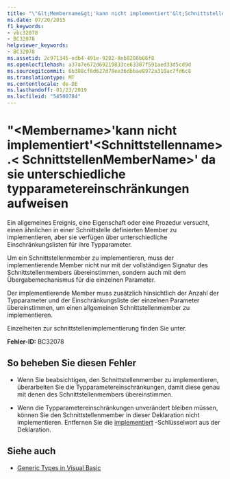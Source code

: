 ```yaml
---
title: "\"&lt;Membername&gt;'kann nicht implementiert'&lt;Schnittstellenname&gt;.&lt; SchnittstellenMemberName&gt;' da sie unterschiedliche typparametereinschränkungen aufweisen"
ms.date: 07/20/2015
f1_keywords:
- vbc32078
- BC32078
helpviewer_keywords:
- BC32078
ms.assetid: 2c971345-edb4-491e-9202-8eb8286b66f8
ms.openlocfilehash: a37a7e672d69219833ce63307f591aed33d5cd9d
ms.sourcegitcommit: 6b308cf6d627d78ee36dbbae8972a310ac7fd6c8
ms.translationtype: MT
ms.contentlocale: de-DE
ms.lasthandoff: 01/23/2019
ms.locfileid: "54500784"
---
```

# <a name="ltmembernamegt-cannot-implement-ltinterfacenamegtltinterfacemembernamegt-because-they-differ-by-type-parameter-constraints"></a>"&lt;Membername&gt;'kann nicht implementiert'&lt;Schnittstellenname&gt;.&lt; SchnittstellenMemberName&gt;' da sie unterschiedliche typparametereinschränkungen aufweisen
Ein allgemeines Ereignis, eine Eigenschaft oder eine Prozedur versucht, einen ähnlichen in einer Schnittstelle definierten Member zu implementieren, aber sie verfügen über unterschiedliche Einschränkungslisten für ihre Typparameter.  
  
 Um ein Schnittstellenmember zu implementieren, muss der implementierende Member nicht nur mit der vollständigen Signatur des Schnittstellenmembers übereinstimmen, sondern auch mit dem Übergabemechanismus für die einzelnen Parameter.  
  
 Der implementierende Member muss zusätzlich hinsichtlich der Anzahl der Typparameter und der Einschränkungsliste der einzelnen Parameter übereinstimmen, um einen allgemeinen Schnittstellenmember zu implementieren.  
  
 Einzelheiten zur schnittstellenimplementierung finden Sie unter.  
  
 **Fehler-ID:** BC32078  
  
## <a name="to-correct-this-error"></a>So beheben Sie diesen Fehler  
  
-   Wenn Sie beabsichtigen, den Schnittstellenmember zu implementieren, überarbeiten Sie die Typparametereinschränkungen, damit diese genau mit denen des Schnittstellenmembers übereinstimmen.  
  
-   Wenn die Typparametereinschränkungen unverändert bleiben müssen, können Sie den Schnittstellenmember in dieser Deklaration nicht implementieren. Entfernen Sie die [implementiert](../../visual-basic/language-reference/statements/implements-clause.md) -Schlüsselwort aus der Deklaration.  
  
## <a name="see-also"></a>Siehe auch
- [Generic Types in Visual Basic](../../visual-basic/programming-guide/language-features/data-types/generic-types.md)

